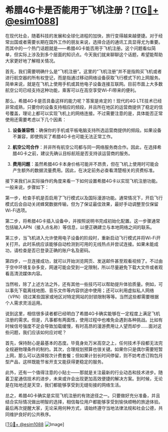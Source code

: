 # 希腊4G卡是否能用于飞机注册？[[TG💪+ @esim1088](https://t.me/s/esim1088)]

在现代社会，随着科技的发展和全球化进程的加快，旅行变得越来越便捷。对于经常出国或者需要长期在国外工作的朋友来说，选择合适的通讯工具显得尤为重要。而其中的一个热门话题就是——希腊4G卡能否用于飞机注册。这个问题看似简单，但实际上涉及到多个层面的知识点。今天我们就来聊聊这个话题，希望能帮助大家更好地了解相关情况。

首先，我们需要明确什么是“飞机注册”。这里的“飞机注册”并不是指购买飞机或者进行航空器的所有权登记，而是指通过移动网络设备获取飞行模式下的上网服务。简单来说，就是在飞机上使用手机或其他电子设备连接互联网。目前市面上大多数航空公司已经支持这种功能，乘客可以在高空享受Wi-Fi带来的便利。

那么，希腊4G卡是否具备这样的能力呢？答案是肯定的！现代的4G LTE技术已经非常成熟，只要你的设备支持相应的频段，并且所在地区的运营商提供了稳定的信号覆盖，理论上都可以实现飞机上的网络连接。不过需要注意的是，具体能否正常使用还需要考虑以下几个因素：

1. **设备兼容性**：确保你的手机或平板电脑支持所选运营商提供的频段。如果设备不兼容，即使购买了希腊4G卡也可能无法正常工作。
   
2. **航空公司合作**：并非所有航空公司都与同一网络服务商合作。因此，在选择希腊4G卡之前，建议先确认目标航班是否支持该运营商的服务。

3. **费用问题**：虽然希腊4G卡本身价格可能并不昂贵，但在飞机上使用时可能会产生额外的数据流量费用。因此，在决定前务必查看清楚相关的资费标准。

接下来我们从实际操作的角度来看一下如何设置希腊4G卡以实现飞机注册功能。一般来说，步骤如下：

第一步，检查手机是否启用了飞行模式以及国际漫游功能。通常情况下，开启飞行模式后会自动关闭蜂窝数据传输，但为了保证最佳效果，最好手动调整至仅保留Wi-Fi选项。

第二步，将希腊4G卡插入设备中，并按照说明书完成初始化配置。这一步骤通常包括输入APN（接入点名称）等信息，以便正确建立与本地网络之间的联系。

第三步，当飞机进入允许使用电子设备的阶段时，重新启动飞行模式并将Wi-Fi开关打开。此时系统应该能够自动检测到可用的无线热点并尝试连接。如果未能成功，请检查是否已登录正确的账户名及密码。

第四步，一旦连接成功，就可以开始浏览网页、发送邮件甚至观看视频了。不过由于空中环境复杂多变，网速可能会受到一定限制，所以尽量避免下载大文件或者观看高清流媒体内容。

当然啦，除了上述方法之外，还有其他一些技巧可以帮助提升体验质量。例如，可以事先下载离线地图、音乐文件等内容供途中使用；还可以利用虚拟私人网络（VPN）绕过某些国家或地区对特定网站的封锁限制等等。当然这些都需要根据个人需求灵活运用。

说到这里，相信很多读者都已经明白了希腊4G卡确实能够在一定程度上满足飞机注册的需求。但是，凡事都有两面性，使用过程中也难免会遇到各种挑战。比如有时候信号强度不足会导致加载缓慢，有时高昂的漫游费用让人望而却步……面对这些问题，我们应该如何应对呢？

首先，保持耐心是最基本的态度。毕竟身处万米高空之上，任何技术手段都无法完全规避物理条件的制约。其次，合理规划预算也很关键。如果你只是偶尔需要短暂上网，那么可以选择按次计费套餐；但如果计划长时间停留，则不妨考虑订购包月型产品，这样既能节省开支又能获得更稳定的服务。

此外，还有一个值得注意的小贴士——那就是关注最新的行业动态和技术进步。随着卫星通信技术的进步，未来或许会出现更加高效便捷的解决方案。到时候，无论是在陆地还是天空，我们都能够享受到无缝衔接的网络生活。

总之，希腊4G卡确实是实现飞机注册的有效途径之一。只要做好充分准备，并且结合实际情况做出明智的选择，相信每位用户都能够享受到愉快顺畅的旅途体验。最后再次提醒大家，无论采用何种方式，请始终遵守当地法律法规和社会公德，共同维护良好的公共秩序。

[[TG💪+ @esim1088](https://t.me/s/esim1088) ![Image](https://i.postimg.cc/4NQfJmqS/Snipaste-2025-05-13-00-14-12.png)]